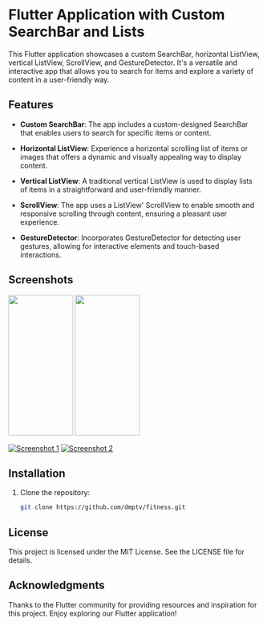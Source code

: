 
# Flutter Application with Custom SearchBar and Lists

This Flutter application showcases a custom SearchBar, horizontal ListView, vertical ListView, ScrollView, and GestureDetector. It's a versatile and interactive app that allows you to search for items and explore a variety of content in a user-friendly way.

## Features

- **Custom SearchBar**: The app includes a custom-designed SearchBar that enables users to search for specific items or content.

- **Horizontal ListView**: Experience a horizontal scrolling list of items or images that offers a dynamic and visually appealing way to display content.

- **Vertical ListView**: A traditional vertical ListView is used to display lists of items in a straightforward and user-friendly manner.

- **ScrollView**: The app uses a ListView' ScrollView to enable smooth and responsive scrolling through content, ensuring a pleasant user experience.

- **GestureDetector**: Incorporates GestureDetector for detecting user gestures, allowing for interactive elements and touch-based interactions.

## Screenshots

<!-- To specify the width or height, you can do something like this: -->
<img src="https://user-images.githubusercontent.com/17449669/274194103-5f2c655f-f1a5-4508-b6c1-ba1e7ba72934.png" width="129" height="280">
<img src="https://user-images.githubusercontent.com/17449669/274194126-a08a2dbb-fc09-4a46-9f62-e2fbc0b93e24.png" width="129" height="280">

[![Screenshot 1](https://user-images.githubusercontent.com/17449669/274194103-5f2c655f-f1a5-4508-b6c1-ba1e7ba72934.png)](https://user-images.githubusercontent.com/17449669/274194103-5f2c655f-f1a5-4508-b6c1-ba1e7ba72934.png)
[![Screenshot 2](https://user-images.githubusercontent.com/17449669/274194126-a08a2dbb-fc09-4a46-9f62-e2fbc0b93e24.png)](https://user-images.githubusercontent.com/17449669/274194126-a08a2dbb-fc09-4a46-9f62-e2fbc0b93e24.png)




## Installation

1. Clone the repository:

   ```bash
   git clone https://github.com/dmptv/fitness.git

## License
This project is licensed under the MIT License. See the LICENSE file for details.

## Acknowledgments
Thanks to the Flutter community for providing resources and inspiration for this project.
Enjoy exploring our Flutter application!
